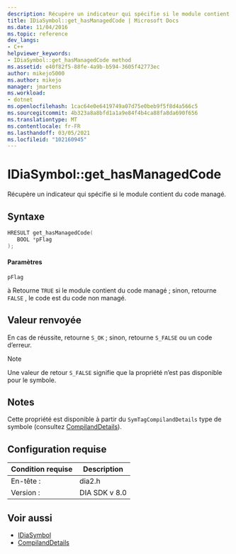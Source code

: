 ```yaml
---
description: Récupère un indicateur qui spécifie si le module contient du code managé.
title: IDiaSymbol::get_hasManagedCode | Microsoft Docs
ms.date: 11/04/2016
ms.topic: reference
dev_langs:
- C++
helpviewer_keywords:
- IDiaSymbol::get_hasManagedCode method
ms.assetid: e40f82f5-88fe-4a9b-b594-3605f42773ec
author: mikejo5000
ms.author: mikejo
manager: jmartens
ms.workload:
- dotnet
ms.openlocfilehash: 1cac64e0e6419749a07d75e0beb9f5f8d4a566c5
ms.sourcegitcommit: 4b323a8a8bfd1a1a9e84f4b4ca88fa8da690f656
ms.translationtype: MT
ms.contentlocale: fr-FR
ms.lasthandoff: 03/05/2021
ms.locfileid: "102160945"
---
```

# <a name="idiasymbolget_hasmanagedcode"></a>IDiaSymbol::get_hasManagedCode
Récupère un indicateur qui spécifie si le module contient du code managé.

## <a name="syntax"></a>Syntaxe

```C++
HRESULT get_hasManagedCode(
   BOOL *pFlag
);
```

#### <a name="parameters"></a>Paramètres
 `pFlag`

à Retourne `TRUE` si le module contient du code managé ; sinon, retourne `FALSE` , le code est du code non managé.

## <a name="return-value"></a>Valeur renvoyée
 En cas de réussite, retourne `S_OK` ; sinon, retourne `S_FALSE` ou un code d’erreur.

> [!NOTE]
> Une valeur de retour `S_FALSE` signifie que la propriété n’est pas disponible pour le symbole.

## <a name="remarks"></a>Notes
 Cette propriété est disponible à partir du `SymTagCompilandDetails` type de symbole (consultez [CompilandDetails](../../debugger/debug-interface-access/compilanddetails.md)).

## <a name="requirements"></a>Configuration requise

|Condition requise|Description|
|-----------------|-----------------|
|En-tête :|dia2.h|
|Version :|DIA SDK v 8.0|

## <a name="see-also"></a>Voir aussi
- [IDiaSymbol](../../debugger/debug-interface-access/idiasymbol.md)
- [CompilandDetails](../../debugger/debug-interface-access/compilanddetails.md)
